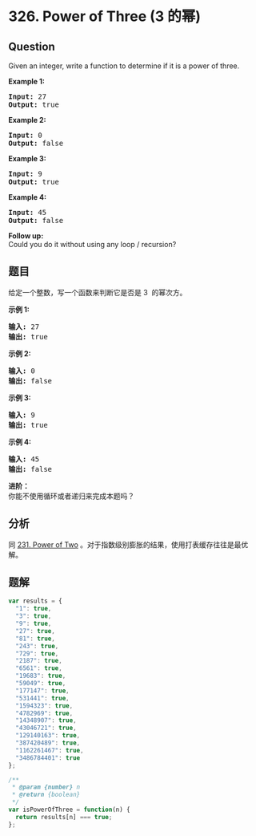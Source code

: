 # 326. Power of Three (3 的幂)

## Question

Given an integer, write a function to determine if it is a power of three.

**Example 1:**

<pre><strong>Input:</strong> 27
<strong>Output:</strong> true
</pre>

**Example 2:**

<pre><strong>Input:</strong> 0
<strong>Output:</strong> false</pre>

**Example 3:**

<pre><strong>Input:</strong> 9
<strong>Output:</strong> true</pre>

**Example 4:**

<pre><strong>Input:</strong> 45
<strong>Output:</strong> false</pre>

**Follow up:**  
Could you do it without using any loop / recursion?

## 题目

给定一个整数，写一个函数来判断它是否是 3  的幂次方。

**示例 1:**

<pre><strong>输入:</strong> 27
<strong>输出:</strong> true
</pre>

**示例 2:**

<pre><strong>输入:</strong> 0
<strong>输出:</strong> false</pre>

**示例 3:**

<pre><strong>输入:</strong> 9
<strong>输出:</strong> true</pre>

**示例 4:**

<pre><strong>输入:</strong> 45
<strong>输出:</strong> false</pre>

**进阶：**  
你能不使用循环或者递归来完成本题吗？

## 分析

同 [231. Power of Two](./231.%20Power%20of%20Two.md) 。对于指数级别膨胀的结果，使用打表缓存往往是最优解。

## 题解

```javascript
var results = {
  "1": true,
  "3": true,
  "9": true,
  "27": true,
  "81": true,
  "243": true,
  "729": true,
  "2187": true,
  "6561": true,
  "19683": true,
  "59049": true,
  "177147": true,
  "531441": true,
  "1594323": true,
  "4782969": true,
  "14348907": true,
  "43046721": true,
  "129140163": true,
  "387420489": true,
  "1162261467": true,
  "3486784401": true
};

/**
 * @param {number} n
 * @return {boolean}
 */
var isPowerOfThree = function(n) {
  return results[n] === true;
};
```

